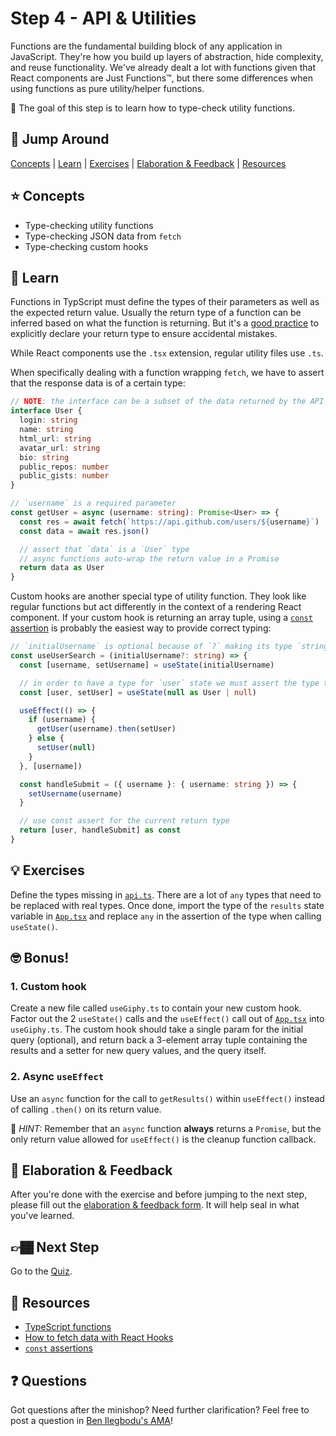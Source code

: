 # Step 4 - API & Utilities

Functions are the fundamental building block of any application in JavaScript. They're how you build up layers of abstraction, hide complexity, and reuse functionality. We've already dealt a lot with functions given that React components are Just Functions™, but there some differences when using functions as pure utility/helper functions.

🏅 The goal of this step is to learn how to type-check utility functions.

## 🐇 Jump Around

[Concepts](#-concepts) | [Learn](#-learn) | [Exercises](#-exercises) | [Elaboration & Feedback](#-elaboration--feedback) | [Resources](#-resources)

## ⭐ Concepts

- Type-checking utility functions
- Type-checking JSON data from `fetch`
- Type-checking custom hooks

## 📝 Learn

Functions in TypScript must define the types of their parameters as well as the expected return value. Usually the return type of a function can be inferred based on what the function is returning. But it's a [good practice](https://github.com/typescript-eslint/typescript-eslint/blob/master/packages/eslint-plugin/docs/rules/explicit-function-return-type.md) to explicitly declare your return type to ensure accidental mistakes.

While React components use the `.tsx` extension, regular utility files use `.ts`.

When specifically dealing with a function wrapping `fetch`, we have to assert that the response data is of a certain type:

```ts
// NOTE: the interface can be a subset of the data returned by the API
interface User {
  login: string
  name: string
  html_url: string
  avatar_url: string
  bio: string
  public_repos: number
  public_gists: number
}

// `username` is a required parameter
const getUser = async (username: string): Promise<User> => {
  const res = await fetch(`https://api.github.com/users/${username}`)
  const data = await res.json()

  // assert that `data` is a `User` type
  // async functions auto-wrap the return value in a Promise
  return data as User
}
```

Custom hooks are another special type of utility function. They look like regular functions but act differently in the context of a rendering React component. If your custom hook is returning an array tuple, using a [`const` assertion](https://devblogs.microsoft.com/typescript/announcing-typescript-3-4/#const-assertions) is probably the easiest way to provide correct typing:

```ts
// `initialUsername` is optional because of `?` making its type `string | undefined`
const useUserSearch = (initialUsername?: string) => {
  const [username, setUsername] = useState(initialUsername)

  // in order to have a type for `user` state we must assert the type to `User | null`
  const [user, setUser] = useState(null as User | null)

  useEffect(() => {
    if (username) {
      getUser(username).then(setUser)
    } else {
      setUser(null)
    }
  }, [username])

  const handleSubmit = ({ username }: { username: string }) => {
    setUsername(username)
  }

  // use const assert for the current return type
  return [user, handleSubmit] as const
}
```

## 💡 Exercises

Define the types missing in [`api.ts`](./api.ts). There are a lot of `any` types that need to be replaced with real types. Once done, import the type of the `results` state variable in [`App.tsx`](./App.tsx) and replace `any` in the assertion of the type when calling `useState()`.

## 🤓 Bonus!

### 1. Custom hook

Create a new file called `useGiphy.ts` to contain your new custom hook. Factor out the 2 `useState()` calls and the `useEffect()` call out of [`App.tsx`](./App.tsx) into `useGiphy.ts`. The custom hook should take a single param for the initial query (optional), and return back a 3-element array tuple containing the results and a setter for new query values, and the query itself.

### 2. Async `useEffect`

Use an `async` function for the call to `getResults()` within `useEffect()` instead of calling `.then()` on its return value.

🔑 _HINT:_ Remember that an `async` function **always** returns a `Promise`, but the only return value allowed for `useEffect()` is the cleanup function callback.

## 🧠 Elaboration & Feedback

After you're done with the exercise and before jumping to the next step, please fill out the [elaboration & feedback form](https://docs.google.com/forms/d/e/1FAIpQLScRocWvtbrl4XmT5_NRiE8bSK3CMZil-ZQByBAt8lpsurcRmw/viewform?usp=pp_url&entry.1671251225=TypeScript+For+React+Developers+Minishop&entry.1984987236=Step+4+-+API+%26+Utilities). It will help seal in what you've learned.

## 👉🏾 Next Step

Go to the [Quiz](../quiz).

## 📕 Resources

- [TypeScript functions](https://www.typescriptlang.org/docs/handbook/functions.html)
- [How to fetch data with React Hooks](https://www.robinwieruch.de/react-hooks-fetch-data)
- [`const` assertions](https://devblogs.microsoft.com/typescript/announcing-typescript-3-4/#const-assertions)

## ❓ Questions

Got questions after the minishop? Need further clarification? Feel free to post a question in [Ben Ilegbodu's AMA](https://www.benmvp.com/ama/)!
